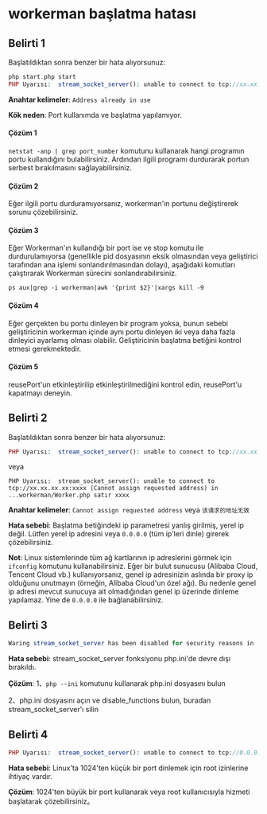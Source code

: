 # workerman başlatma hatası

## Belirti 1
Başlatıldıktan sonra benzer bir hata alıyorsunuz:
```php
php start.php start
PHP Uyarısı:  stream_socket_server(): unable to connect to tcp://xx.xx.xx.xx:xxxx (Address already in use) in ...workerman/Worker.php satır xxxx

```
**Anahtar kelimeler**: ```Address already in use```

**Kök neden**: Port kullanımda ve başlatma yapılamıyor.

#### Çözüm 1


```netstat -anp | grep port_number``` komutunu kullanarak hangi programın portu kullandığını bulabilirsiniz.
Ardından ilgili programı durdurarak portun serbest bırakılmasını sağlayabilirsiniz.

#### Çözüm 2
Eğer ilgili portu durduramıyorsanız, workerman'ın portunu değiştirerek sorunu çözebilirsiniz.

#### Çözüm 3
Eğer Workerman'ın kullandığı bir port ise ve stop komutu ile durdurulamıyorsa (genellikle pid dosyasının eksik olmasından veya geliştirici tarafından ana işlemi sonlandırılmasından dolayı), aşağıdaki komutları çalıştırarak Workerman sürecini sonlandırabilirsiniz.

```killall php
ps aux|grep -i workerman|awk '{print $2}'|xargs kill -9
```

#### Çözüm 4
Eğer gerçekten bu portu dinleyen bir program yoksa, bunun sebebi geliştiricinin workerman içinde aynı portu dinleyen iki veya daha fazla dinleyici ayarlamış olması olabilir. Geliştiricinin başlatma betiğini kontrol etmesi gerekmektedir.

#### Çözüm 5
reusePort'un etkinleştirilip etkinleştirilmediğini kontrol edin, reusePort'u kapatmayı deneyin.


## Belirti 2
Başlatıldıktan sonra benzer bir hata alıyorsunuz:
```php
PHP Uyarısı:  stream_socket_server(): unable to connect to tcp://xx.xx.xx.xx:xxx (Cannot assign requested address) in ...workerman/Worker.php satır xxxx
```
veya
```
PHP Uyarısı:  stream_socket_server(): unable to connect to tcp://xx.xx.xx.xx:xxxx (Cannot assign requested address) in ...workerman/Worker.php satır xxxx
```
**Anahtar kelimeler**: `Cannot assign requested address` veya `该请求的地址无效`

**Hata sebebi**: Başlatma betiğindeki ip parametresi yanlış girilmiş, yerel ip değil. Lütfen yerel ip adresini veya ```0.0.0.0``` (tüm ip'leri dinle) girerek çözebilirsiniz.

**Not**: Linux sistemlerinde tüm ağ kartlarının ip adreslerini görmek için ```ifconfig``` komutunu kullanabilirsiniz.
Eğer bir bulut sunucusu (Alibaba Cloud, Tencent Cloud vb.) kullanıyorsanız, genel ip adresinizin aslında bir proxy ip olduğunu unutmayın (örneğin, Alibaba Cloud'un özel ağı). Bu nedenle genel ip adresi mevcut sunucuya ait olmadığından genel ip üzerinde dinleme yapılamaz. Yine de ```0.0.0.0``` ile bağlanabilirsiniz.

## Belirti 3
```php
Waring stream_socket_server has been disabled for security reasons in ...
```
**Hata sebebi**: stream_socket_server fonksiyonu php.ini'de devre dışı bırakıldı.

**Çözüm**: 
1、```php --ini``` komutunu kullanarak php.ini dosyasını bulun

2、php.ini dosyasını açın ve disable_functions bulun, buradan stream_socket_server'ı silin

## Belirti 4
```php
PHP Uyarısı:  stream_socket_server(): unable to connect to tcp://0.0.0.0:xxx (Permission denied)
```
**Hata sebebi**: Linux'ta 1024'ten küçük bir port dinlemek için root izinlerine ihtiyaç vardır.

**Çözüm**: 1024'ten büyük bir port kullanarak veya root kullanıcısıyla hizmeti başlatarak çözebilirsiniz。
